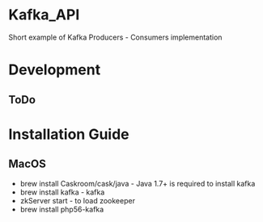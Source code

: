 # Kafka_API
Short example of Kafka Producers - Consumers implementation

# Development
## ToDo

# Installation Guide
## MacOS
* brew install Caskroom/cask/java - Java 1.7+ is required to install kafka
* brew install kafka - kafka
* zkServer start - to load zookeeper
* brew install php56-kafka

